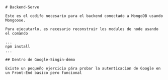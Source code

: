 	# Backend-Serve

	Este es el codifo necesario para el backend conectado a MongoDB usando Mongoose.

	Para ejecutarlo, es necesario reconstruir los modulos de node usando el comando

	...
	npm install
	...

	## Dentro de Google-Singin-demo

	Existe un pequeño ejercicio pára probar la autenticacion de Google en un Front-End basico pero funcional